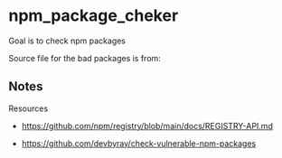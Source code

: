# npm_package_cheker

Goal is to check npm packages

Source file for the bad packages is from:


## Notes

Resources

- https://github.com/npm/registry/blob/main/docs/REGISTRY-API.md

- https://github.com/devbyray/check-vulnerable-npm-packages


